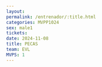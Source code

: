 ```yaml
---
layout: 
permalink: /entrenador/:title.html
categories: MVPP1024
sex: male1
tickets: 
date: 2024-11-08
title: PECAS
team: EVL
MVPS: 1
---
```

